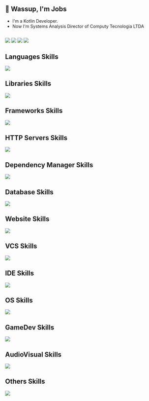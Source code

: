 ## :wave: Wassup, I'm Jobs
- I'm a Kotlin Developer.
- Now I'm Systems Analysis Director of Computy Tecnologia LTDA

##
<div>
  <a href="https://www.instagram.com/jobsonhe4rt" target="_blank"><img src="https://img.shields.io/badge/-Instagram-%23E4405F?style=for-the-badge&logo=instagram&logoColor=white" target="_blank"></a>
  <a href="https://discord.gg/u3yWYmJA" target="_blank"><img src="https://img.shields.io/badge/Discord-7289DA?style=for-the-badge&logo=discord&logoColor=white" target="_blank"></a> 
  <a href = "mailto:jobsonh4rt@gmail.com"><img src="https://img.shields.io/badge/-Gmail-%23333?style=for-the-badge&logo=gmail&logoColor=white" target="_blank"></a>
  <a href="https://www.linkedin.com/in/jobson-marinho-8741701b4/" target="_blank"><img src="https://img.shields.io/badge/-LinkedIn-%230077B5?style=for-the-badge&logo=linkedin&logoColor=white" target="_blank"></a>     
</div>  

## Languages Skills
![](https://skillicons.dev/icons?i=kotlin,java,cs,lua,js,php)
## Libraries Skills
![](https://skillicons.dev/icons?i=react,nodejs)
## Frameworks Skills
![](https://skillicons.dev/icons?i=dotnet,electron,spring,laravel,nextjs,nestjs)
## HTTP Servers Skills
![](https://skillicons.dev/icons?i=nginx,maven)
## Dependency Manager Skills
![](https://skillicons.dev/icons?i=gradle,maven)
## Database Skills
![](https://skillicons.dev/icons?i=sqlite,postgres,mysql,redis)
## Website Skills
![](https://skillicons.dev/icons?i=html,css,tailwind)
## VCS Skills
![](https://skillicons.dev/icons?i=git,github)
## IDE Skills
![](https://skillicons.dev/icons?i=idea,vscode,eclipse,visualstudio,androidstudio)
## OS Skills
![](https://skillicons.dev/icons?i=linux)
## GameDev Skills
![](https://skillicons.dev/icons?i=unity,unreal,blender)
## AudioVisual Skills
![](https://skillicons.dev/icons?i=pr,ae,ps)
## Others Skills
![](https://skillicons.dev/icons?i=kafka,docker,kubernetes,discord,bots,graphql,hibernate,styledcomponents,vercel)
